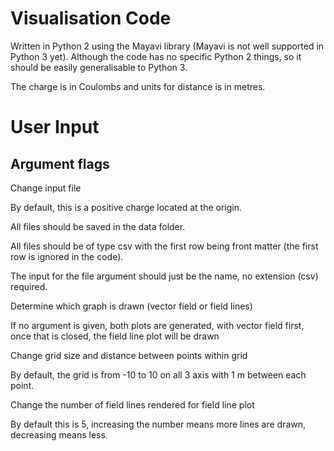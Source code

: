 # Visualisation Code
Written in Python 2 using the Mayavi library (Mayavi is not well supported in Python 3 yet). Although the code has no specific Python 2 things, so it should be easily generalisable to Python 3.

The charge is in Coulombs and units for distance is in metres.

# User Input
## Argument flags
Change input file

By default, this is a positive charge located at the origin.

All files should be saved in the data folder.

All files should be of type csv with the first row being front matter (the first row is ignored in the code).

The input for the file argument should just be the name, no extension (csv) required.

Determine which graph is drawn (vector field or field lines)

If no argument is given, both plots are generated, with vector field first, once that is closed, the field line plot will be drawn

Change grid size and distance between points within grid

By default, the grid is from -10 to 10 on all 3 axis with 1 m between each point.

Change the number of field lines rendered for field line plot

By default this is 5, increasing the number means more lines are drawn, decreasing means less.
